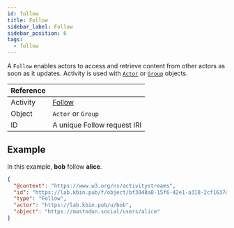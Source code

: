 ```yaml
---
id: follow
title: Follow
sidebar_label: Follow
sidebar_position: 6
tags:
  - follow
---
```


A `Follow` enables actors to access and retrieve content from other actors as soon as it updates. Activity is used with [`Actor`](../objects/actor) or [`Group`](../objects/group) objects.

| Reference |                                                                    |
| --------- | ------------------------------------------------------------------ |
| Activity  | [Follow](https://www.w3.org/TR/activitypub/#follow-activity-inbox) |
| Object    | `Actor` or `Group`                                                 |
| ID        | A unique Follow request IRI                                        |

## Example

In this example, **bob** follow **alice**.

```json
{
  "@context": "https://www.w3.org/ns/activitystreams",
  "id": "https://lab.kbin.pub/f/object/bf3848a8-15f6-42e1-a318-2cf1637d6814",
  "type": "Follow",
  "actor": "https://lab.kbin.pub/u/bob",
  "object": "https://mastodon.social/users/alice"
}
```
